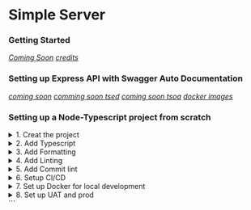 ﻿# Simple Server

### Getting Started

[_Coming Soon_](https://shields.io/)
[_credits_](https://github.com/microsoft/TypeScript-Node-Starter)

### Setting up Express API with Swagger Auto Documentation

[_coming soon_](https://www.npmjs.com/package/@decorators/express)
[_comming soon tsed_](https://tsed.io/tutorials/swagger.html#endpoint-documentation)
[_coming soon tsoa_](https://tsoa-community.github.io/docs/getting-started.html)
[_docker images_](https://www.docker.com/)

### Setting up a Node-Typescript project from scratch

<details>
<summary>1. Creat the project</summary>

I. Create a directory for the project on your local machine.

II. Create a `/src` directory in your project directory.

III. Create a repo on github and copy the new repo code

```
echo "# simple-server" >> README.md
git init
git add README.md
git commit -m "first commit"
git branch -M main
git remote add origin <REPO_URL>
git push -u origin main
```

IV. Open a terminal in VSCode (make sure you're in the root directory of the project).
Paste and run the copied commands in the terminal (you may have to hit Enter to push to github).
Go back to the browser where you created the repo and refresh, make sure what you pushed shows up on github.

V. Back in the terminal run `npm init --y` to generate a package.json file.

VI. [Add a .gitignore file](https://github.com/github/gitignore/blob/main/Node.gitignore).

VII. Push all changes to github.

</details>

<details>
<summary>2. Add Typescript</summary>

I. Run `npm install -D typescript` to add typescript as a dev dependency. Run `npx tsc -v` to check the version that was installed.

II. Run `npx tsc --y` to init typescript config. Open the generated file and delete everything inside of "compilerOptions" **except** the first line with the link to the tsconfig documentation.

III. Get the node version you're running `node -v`, then get [tsconfig base](https://github.com/tsconfig/bases/) for your node verion, and place it outside/above the "compiletOptions" in the tsconfig file.

IV. In the tsconfig file inside of "compilerOptions", add `outDir: ./dist` (this is where all js files created by the typescript compiler are placed) and `baseUrl: './src` .
Then add `include: ["src/**/*"]` and `exclude: ["/node_modules"]` outside of the compilerOptions. When all these changes are made your tsconfig should look something like this.

```
{
	"extends": "@tsconfig/node14/tsconfig.json",
	"compilerOptions": {
		/* Visit https://aka.ms/tsconfig.json to read more about this file */
		"outDir": "./dist",
		"baseUrl": "./src",
		"types": ["node"]
	},
	"include": ["src/**/*"],
	"exclude": ["/node_modules"]
}
```

V. Run `npm i -D ts-node-dev` to add [ts-node-dev](https://github.com/wclr/ts-node-dev). Run `npm i -D tsconfig-paths` to provide module resolution for tsconfig paths and launch script. Run `npm i -D nodemon` to add [nodemon](https://www.npmjs.com/package/nodemon) for hot reloading on file change and save.

VI. Create a new directory `.vscode` in the root of the project and add a `launch.json` in the directory. Add the following to the launch file. Optional script to add to package.json `"dev": "./node_modules/.bin/nodemon --watch src/**/*.ts --exec ./node_modules/.bin/ts-node-dev -r tsconfig-paths/register ./src/index.ts",` (It is the same as what is in the launch file but gives the option to run from the terminal)

```
{
	"version": "0.2.0",
	"configurations": [
		{
			"type": "node",
			"request": "launch",
			"name": "Run Server",
			"runtimeExecutable": "${workspaceFolder}\\node_modules\\.bin\\nodemon",
			"restart": true,
			"console": "integratedTerminal",
			"internalConsoleOptions": "neverOpen",
			"sourceMaps": true,
			"smartStep": true,
			"args": [
				"--watch",
				"'src/**/*.ts'",
				"--ignore",
				"'src/**/*.spec.ts'",
				"--exec",
				"./node_modules/.bin/ts-node-dev",
				"-r",
				"tsconfig-paths/register",
				"${workspaceFolder}\\src\\index.ts"
			],
			"skipFiles": ["<node_internals>/**"]
		}
	]
}
```

</details>

<details>
<summary>3. Add Formatting</summary>

I. Add [editorconfig](https://editorconfig.org/) in the root of the project.

II. Add prettier `npm i -D prettier`.

III. Add a prettier `.prettierrc` [config](https://prettier.io/docs/en/configuration.html) file to the root of the project and add the following to that file

```
{
	"semi": true,
	"trailingComma": "all",
	"singleQuote": true,
	"printWidth": 120,
	"tabWidth": 4,
	"endOfLine": "lf",
	"bracketSpacing": true
}
```

IV. Add formatting script to package.json `"format": "npx prettier --write src/**/*.ts",`

V. Also enable `autoFormatOnSave` in VSCode settings if it is not enabled, on Windows press `Ctrl + ,` on Mac `Cmd + ,`.

</details>

<details>
<summary>4. Add Linting</summary>

I. Run `npm i -D eslint` to install the linter that gets used to enforce coding standards.

II. Add an eslint `.eslintrc` [config file](https://eslint.org/docs/user-guide/configuring/configuration-files#configuration-file-formats) to the root of your project.

III. In order to use eslint with prettier some dependencies are needed, eslint prettier config and plugin. Run [`npm i -D eslint-config-prettier` [README](https://github.com/prettier/eslint-config-prettier/) and `npm i -D eslint-plugin-prettier` [README](https://github.com/prettier/eslint-plugin-prettier#recommended-configuration).

IV. In order to use eslint to lint typescript there are also dependencies. Run `npm i -D @typescript-eslint/parser` and `npm i -D @typescript-eslint/eslint-plugin`.

V. Add configuration options to the config file. It should look something like this (research other options).

```
{
	"env": { "node": true },
	"parser": "@typescript-eslint/parser",
	"parserOptions": {
		"sourceType": "module"
	},
	"plugins": ["@typescript-eslint", "prettier"],
	"extends": ["eslint:recommended", "plugin:@typescript-eslint/recommended", "plugin:prettier/recommended"],
	"rules": {
		"prettier/prettier": "error"
	}
}
```

VI. Add linting script to package.json `"lint": "eslint --ext .js,.ts ."`

</details>

<details>
<summary>5. Add Commit lint</summary>

I. Run `npm i -D @commitlint/cli @commitlint/config-conventional` [commitlint](https://commitlint.js.org/#/guides-local-setup)

II. Add config file commitlint.config.js in the root of the project

```
module.exports = { extends: ['@commitlint/config-conventional'] };
```

III. Add [husky](https://typicode.github.io/husky/#/?id=automatic-recommended) for pre-commit hooks `npx husky-init && npm install`. This will generate a pre-commit file with `npm test` in it. Replace `npm test` with this `echo "Running lint checks..."`

IV. Add the file .husky/commit-msg with no extension and paste this in there

```
#!/bin/sh
. "$(dirname "$0")/_/husky.sh"

npx --no-install commitlint --edit "$1"
```

V. In the terminal run `git commit -m "foo: this will fail"` test to make sure commitlint works on commits

VI. Run `npm i -D lint-staged` to add [linting](https://github.com/okonet/lint-staged#examples) for pre-commit hooks. Add a `.lintstagedrc.json` file in the root of the project. Paste this into the file.

```
{
	"*.{js,ts}": ["eslint --cache --fix"]
}
```

</details>

<details>
<summary>6. Setup CI/CD</summary>

I. Add the following directory in the root of the project `.github/workflows`

II. Add `develop.yml` in the workflows directory. Configure develop to lint and run possible tests [Actions Docs](https://docs.github.com/en/actions).

1. Add actions for merges to main, and pr against develop (add branch protection for main)
2. Put develop merge into main on a schedule (once code coverage is setup)
3. [Add Release bot](https://github.com/semantic-release/semantic-release/blob/master/docs/usage/configuration.md#configuration)
4. [_Add Dependabot!_](https://docs.github.com/en/code-security/dependabot/dependabot-version-updates/about-dependabot-version-updates)
5. Add [branch protection](https://docs.github.com/en/repositories/configuring-branches-and-merges-in-your-repository/defining-the-mergeability-of-pull-requests/managing-a-branch-protection-rule)

</details>

<details>
<summary>7. Set up Docker for local development</summary>
</details>

<details>
<summary>8. Set up UAT and prod</summary>
</details>
```
